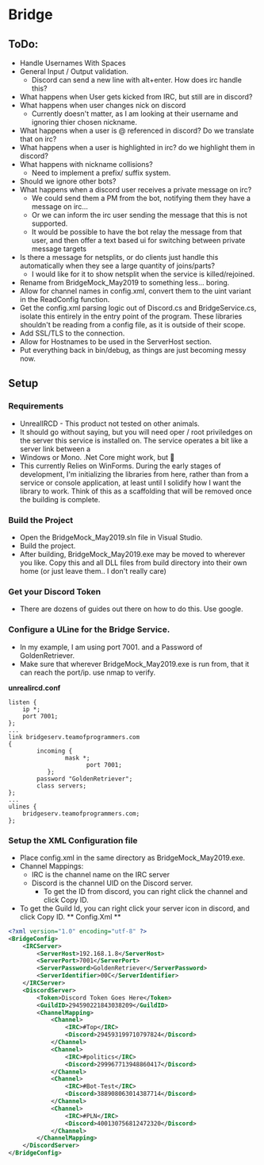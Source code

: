 # Bridge
## ToDo:
* Handle Usernames With Spaces
* General Input / Output validation. 
  * Discord can send a new line with alt+enter. How does irc handle this? 
* What happens when User gets kicked from IRC, but still are in discord?
* What happens when user changes nick on discord
  * Currently doesn't matter, as I am looking at their username and ignoring thier chosen nickname.
* What happens when a user is @ referenced in discord? Do we translate that on irc?
* What happens when a user is highlighted in irc? do we highlight them in discord?
* What happens with nickname collisions?
  * Need to implement a prefix/ suffix system. 
* Should we ignore other bots?
* What happens when a discord user receives a private message on irc?
  * We could send them a PM from the bot, notifying them they have a message on irc...
  * Or we can inform the irc user sending the message that this is not supported.
  * It would be possible to have the bot relay the message from that user, and then offer a text based ui for switching between private message targets
* Is there a message for netsplits, or do clients just handle this automatically when they see a large quantity of joins/parts? 
  * I would like for it to show netsplit when the service is killed/rejoined. 
* Rename from BridgeMock_May2019 to something less... boring. 
* Allow for channel names in config.xml, convert them to the uint variant in the ReadConfig function. 
* Get the config.xml parsing logic out of Discord.cs and BridgeService.cs, isolate this entirely in the entry point of the program. These libraries shouldn't be reading from a config file, as it is outside of their scope. 
* Add SSL/TLS to the connection.
* Allow for Hostnames to be used in the ServerHost section. 
* Put everything back in bin/debug, as things are just becoming messy now. 

## Setup
### Requirements
* UnrealIRCD - This product not tested on other animals. 
* It should go without saying, but you will need oper / root priviledges on the server this service is installed on. The service operates a bit like a server link between a 
* Windows or Mono. .Net Core might work, but 🤷
* This currently Relies on WinForms. During the early stages of development, I'm initializing the libraries from here, rather than from a service or console application, at least until I solidify how I want the library to work. Think of this as a scaffolding that will be removed once the building is complete. 

### Build the Project
* Open the BridgeMock_May2019.sln file in Visual Studio.
* Build the project.
* After building, BridgeMock_May2019.exe may be moved to wherever you like. Copy this and all DLL files from build directory into their own home (or just leave them.. I don't really care) 

### Get your Discord Token
* There are dozens of guides out there on how to do this. Use google. 

### Configure a ULine for the Bridge Service. 
* In my example, I am using port 7001. and a Password of GoldenRetriever. 
* Make sure that wherever BridgeMock_May2019.exe is run from, that it can reach the port/ip. use nmap to verify. 

**unrealircd.conf**
```
listen { 
	ip *;
	port 7001;
};
... 
link bridgeserv.teamofprogrammers.com
{
        incoming {
                mask *;
		              port 7001;
	       };
        password "GoldenRetriever";
        class servers;
};
...
ulines { 
	bridgeserv.teamofprogrammers.com;
};

```


### Setup the XML Configuration file
*  Place config.xml in the same directory as BridgeMock_May2019.exe.
* Channel Mappings:
  * IRC is the channel name on the IRC server
  * Discord is the channel UID on the Discord server.
    * To get the ID from discord, you can right click the channel and click Copy ID. 
* To get the Guild Id, you can right click your server icon in discord, and click Copy ID.
** Config.Xml **
```XML
<?xml version="1.0" encoding="utf-8" ?>
<BridgeConfig>
	<IRCServer>
		<ServerHost>192.168.1.8</ServerHost>
		<ServerPort>7001</ServerPort>
		<ServerPassword>GoldenRetriever</ServerPassword>
		<ServerIdentifier>00C</ServerIdentifier>
	</IRCServer>
	<DiscordServer>
		<Token>Discord Token Goes Here</Token>
		<GuildID>294590221843038209</GuildID>
		<ChannelMapping>
			<Channel>
				<IRC>#Top</IRC>
				<Discord>294593199710797824</Discord>
			</Channel>
			<Channel>
				<IRC>#politics</IRC>
				<Discord>299967713948860417</Discord>
			</Channel>
			<Channel>
				<IRC>#Bot-Test</IRC>
				<Discord>388908063014387714</Discord>
			</Channel>
			<Channel>
				<IRC>#PLN</IRC>
				<Discord>400130756812472320</Discord>
			</Channel>
		</ChannelMapping>
	</DiscordServer>
</BridgeConfig>
```
